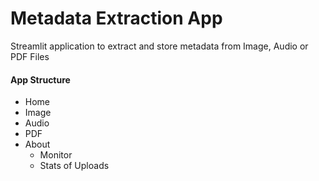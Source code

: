 # Metadata Extraction App

Streamlit application to extract and store metadata from Image, Audio or PDF Files

#### App Structure
+ Home
+ Image
+ Audio
+ PDF
+ About
    - Monitor
    - Stats of Uploads


